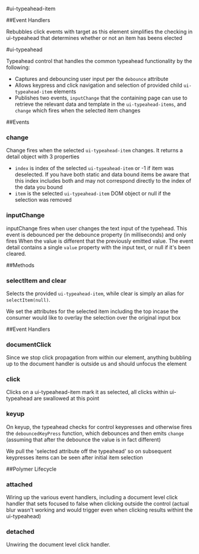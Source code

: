
#ui-typeahead-item


##Event Handlers

Rebubbles click events with target as this element
simplifies the checking in ui-typeahead that determines whether or not
an item has beens elected








#ui-typeahead

Typeahead control that handles the common typeahead functionality by the following:

- Captures and debouncing user input per the `debounce` attribute
- Allows keypress and click navigation and selection of provided child `ui-typeahead-item` elements
- Publishes two events, `inputChange` that the containing page can use to retrieve the relevant data and template
  in the `ui-typeahead-items`, and `change` which fires when the selected item changes











##Events

### change

Change fires when the selected `ui-typeahead-item` changes.  It returns a detail object with 3 properties

- `index` is index of the selected `ui-typeahead-item` or -1 if item was deselected.  If you have both static and data 
  bound items be aware that this index includes both and may not correspond directly to the index of the data you bound
- `item` is the selected `ui-typeahead-item` DOM object or null if the selection was removed

### inputChange

inputChange fires when user changes the text input of the typehead.  This event is debounced per the debounce property (in milliseconds) and only fires
When the value is different that the previously emitted value.  The event detail contains a single `value` property with the input text, or null if it's been cleared.

##Methods

### selectItem and clear

Selects the provided `ui-typeahead-item`, while clear is simply an alias for `selectItem(null)`.












We set the attributes for the selected item including the top incase the consumer would like to overlay the 
selection over the original input box













##Event Handlers




### documentClick 

Since we stop click propagation from within our element, anything
bubbling up to the document handler is outside us and should unfocus the element



### click

Clicks on a ui-typeahead-item mark it as selected, all clicks within ui-typeahead 
are swallowed at this point





### keyup

On keyup, the typeahead checks for control keypresses and otherwise fires the `debouncedKeyPress` 
function, which debounces and then emits `change` (assuming that after the debounce the value 
is in fact different) 




We pull the 'selected attribute off the typeahead' so on subsequent keypresses items can be seen
after initial item selection





















##Polymer Lifecycle


### attached

Wiring up the various event handlers, including a document level click 
handler that sets focused to false when clicking outside the control (actual blur wasn't working
and would trigger even when clicking results withint the ui-typeahead)














### detached

Unwiring the document level click handler. 


